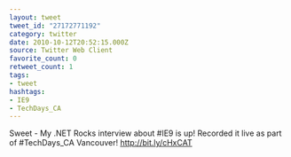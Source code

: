 ```yaml
---
layout: tweet
tweet_id: "27172771192"
category: twitter
date: 2010-10-12T20:52:15.000Z
source: Twitter Web Client
favorite_count: 0
retweet_count: 1
tags:
- tweet
hashtags:
- IE9
- TechDays_CA
---
```


Sweet - My .NET Rocks interview about #IE9 is up! Recorded it live as part of #TechDays_CA Vancouver! http://bit.ly/cHxCAT
